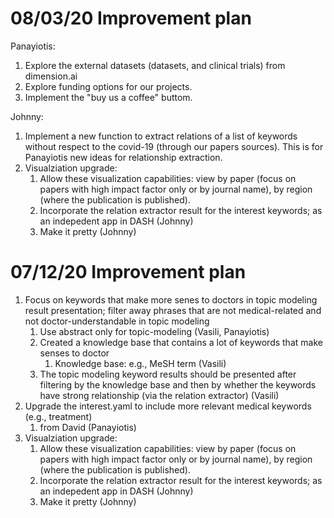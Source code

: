 # 08/03/20 Improvement plan

Panayiotis:
1. Explore the external datasets (datasets, and clinical trials) from dimension.ai
2. Explore funding options for our projects.
3. Implement the "buy us a coffee" buttom. 

Johnny: 
1. Implement a new function to extract relations of a list of keywords without respect to the covid-19 (through our papers sources). This is for Panayiotis new ideas for relationship extraction. 
2. Visualziation upgrade:
    1. Allow these visualization capabilities: view by paper (focus on papers with high impact factor only or by journal name), by region (where the publication is published). 
    2. Incorporate the relation extractor result for the interest keywords; as an indepedent app in DASH (Johnny)
    3. Make it pretty (Johnny)


# 07/12/20 Improvement plan
1. Focus on keywords that make more senes to doctors in topic modeling result presentation; filter away phrases that are not medical-related and not doctor-understandable in topic modeling
    1. Use abstract only for topic-modeling (Vasili, Panayiotis)
    2. Created a knowledge base that contains a lot of keywords that make senses to doctor
        1. Knowledge base: e.g., MeSH term (Vasili)
    3. The topic modeling keyword results should be presented after filtering by the knowledge base and then by whether the keywords have strong relationship (via the relation extractor) (Vasili)
2. Upgrade the interest.yaml to include more relevant medical keywords (e.g., treatment)
    1. from David (Panayiotis)
3. Visualziation upgrade:
    1. Allow these visualization capabilities: view by paper (focus on papers with high impact factor only or by journal name), by region (where the publication is published). 
    2. Incorporate the relation extractor result for the interest keywords; as an indepedent app in DASH (Johnny)
    3. Make it pretty (Johnny)
   

